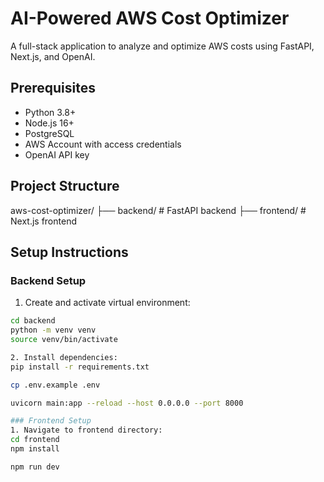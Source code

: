 # AI-Powered AWS Cost Optimizer

A full-stack application to analyze and optimize AWS costs using FastAPI, Next.js, and OpenAI.

## Prerequisites

- Python 3.8+
- Node.js 16+
- PostgreSQL
- AWS Account with access credentials
- OpenAI API key

## Project Structure

aws-cost-optimizer/
├── backend/         # FastAPI backend
├── frontend/        # Next.js frontend


## Setup Instructions

### Backend Setup

1. Create and activate virtual environment:
```bash
cd backend
python -m venv venv
source venv/bin/activate

2. Install dependencies:
pip install -r requirements.txt

cp .env.example .env

uvicorn main:app --reload --host 0.0.0.0 --port 8000

### Frontend Setup
1. Navigate to frontend directory:
cd frontend
npm install

npm run dev